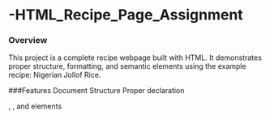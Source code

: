 ﻿# -HTML_Recipe_Page_Assignment

### Overview
This project is a complete recipe webpage built with HTML. It demonstrates proper structure, formatting, and semantic elements using the example recipe: Nigerian Jollof Rice.

###Features
Document Structure
Proper <!DOCTYPE html> declaration
<html>, <head>, and <body> elements
<title> and meta tags for charset and viewport
  
### Page Content
Header: Recipe title and description with formatting (<strong>, <b>, <em>)
Recipe Information: Preparation time, cooking time, servings, difficulty
Ingredients: Unordered list with more than 6 items
Instructions: Ordered list with 8 clear cooking steps
Additional Information: Tips for smoky “Party Jollof” flavor
Nutrition Facts: Calories, protein, carbs, fat
Sources: External recipe references with links
Images
Two images of Jollof Rice with descriptive alt text and width attributes
Text Formatting
Uses multiple formatting elements:
<strong> and <b> for emphasis
<em> for italics
<mark> for highlighting
<u> not used (optional)

### Technical Details
File: recipe.html
Valid, properly indented HTML with comments
Sections wrapped with <section> and <main> for semantic structure
Footer included at the end
Sample Output
The page displays:
A recipe description and details
Ingredients list

### Step-by-step instructions
Extra cooking tips
Nutrition facts and references
Images of the dish
